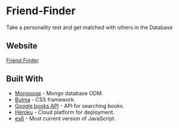 # Friend-Finder
Take a personality test and get matched with others in the Database

## Website
[Friend Finder](https://dry-thicket-41798.herokuapp.com/)


## Built With


* [Mongoose](https://mongoosejs.com/) - Mongo database ODM.
* [Bulma](https://bulma.io/) - CSS framework.
* [Google books API](https://developers.google.com/books/) - API for searching books.
* [Heroku](https://heroku.com) - Cloud platform for deployment.
* [es6](https://www.w3schools.com/js/js_es6.asp) - Most current version of JavaScript.
